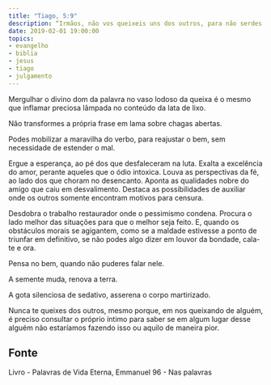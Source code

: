 ```yaml
---
title: "Tiago, 5:9"
description: “Irmãos, não vos queixeis uns dos outros, para não serdes julgados...”
date: 2019-02-01 19:00:00
topics: 
- evangelho
- biblia
- jesus
- tiago
- julgamento
---
```


Mergulhar o divino dom da palavra no vaso lodoso da queixa é o mesmo que inflamar
preciosa lâmpada no conteúdo da lata de lixo.

Não transformes a própria frase em lama sobre chagas abertas.

Podes mobilizar a maravilha do verbo, para reajustar o bem, sem necessidade de
estender o mal.

Ergue a esperança, ao pé dos que desfaleceram na luta. Exalta a excelência do amor,
perante aqueles que o ódio intoxica. Louva as perspectivas da fé, ao lado dos que choram
no desencanto. Aponta as qualidades nobre do amigo que caiu em desvalimento. Destaca
as possibilidades de auxiliar onde os outros somente encontram motivos para censura.

Desdobra o trabalho restaurador onde o pessimismo condena. Procura o lado melhor das
situações para que o melhor seja feito. E, quando os obstáculos morais se agigantem,
como se a maldade estivesse a ponto de triunfar em definitivo, se não podes algo dizer
em louvor da bondade, cala-te e ora.

Pensa no bem, quando não puderes falar nele.

A semente muda, renova a terra.

A gota silenciosa de sedativo, asserena o corpo martirizado.

Nunca te queixes dos outros, mesmo porque, em nos queixando de alguém, é preciso
consultar o próprio íntimo para saber se em algum lugar desse alguém não estaríamos
fazendo isso ou aquilo de maneira pior.




## Fonte
Livro - Palavras de Vida Eterna, Emmanuel
96 - Nas palavras
